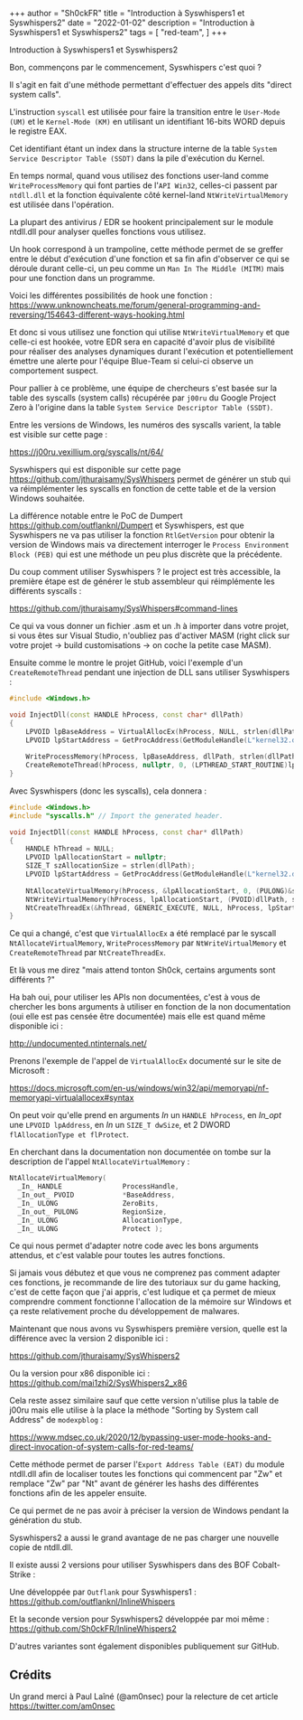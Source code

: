 +++
author = "Sh0ckFR"
title = "Introduction à Syswhispers1 et Syswhispers2"
date = "2022-01-02"
description = "Introduction à Syswhispers1 et Syswhispers2"
tags = [
    "red-team",
]
+++

Introduction à Syswhispers1 et Syswhispers2

Bon, commençons par le commencement, Syswhispers c'est quoi ?

Il s'agit en fait d'une méthode permettant d'effectuer des appels dits "direct system calls".

L'instruction `syscall` est utilisée pour faire la transition entre le `User-Mode (UM)` et le `Kernel-Mode (KM)` en utilisant un identifiant 16-bits WORD depuis le registre EAX.

Cet identifiant étant un index dans la structure interne de la table `System Service Descriptor Table (SSDT)` dans la pile d'exécution du Kernel.

En temps normal, quand vous utilisez des fonctions user-land comme `WriteProcessMemory` qui font parties de l'`API Win32`, celles-ci passent par `ntdll.dll` et la fonction équivalente côté kernel-land `NtWriteVirtualMemory` est utilisée dans l'opération.

La plupart des antivirus / EDR se hookent principalement sur le module ntdll.dll pour analyser quelles fonctions vous utilisez.

Un hook correspond à un trampoline, cette méthode permet de se greffer entre le début d'exécution d'une fonction et sa fin afin d'observer ce qui se déroule durant celle-ci, un peu comme un `Man In The Middle (MITM)` mais pour une fonction dans un programme.

Voici les différentes possibilités de hook une fonction : https://www.unknowncheats.me/forum/general-programming-and-reversing/154643-different-ways-hooking.html

Et donc si vous utilisez une fonction qui utilise `NtWriteVirtualMemory` et que celle-ci est hookée, votre EDR sera en capacité d'avoir plus de visibilité pour réaliser des analyses dynamiques durant l'exécution et potentiellement émettre une alerte pour l'équipe Blue-Team si celui-ci observe un comportement suspect.

Pour pallier à ce problème, une équipe de chercheurs s'est basée sur la table des syscalls (system calls) récupérée par `j00ru` du Google Project Zero à l'origine dans la table `System Service Descriptor Table (SSDT)`.

Entre les versions de Windows, les numéros des syscalls varient, la table est visible sur cette page :

https://j00ru.vexillium.org/syscalls/nt/64/

Syswhispers qui est disponible sur cette page https://github.com/jthuraisamy/SysWhispers permet de générer un stub qui va réimplémenter les syscalls en fonction de cette table et de la version Windows souhaitée.

La différence notable entre le PoC de Dumpert https://github.com/outflanknl/Dumpert et Syswhispers, est que Syswhispers ne va pas utiliser la fonction `RtlGetVersion` pour obtenir la version de Windows mais va directement interroger le `Process Environment Block (PEB)` qui est une méthode un peu plus discrète que la précédente.

Du coup comment utiliser Syswhispers ? le project est très accessible, la première étape est de générer le stub assembleur qui réimplémente les différents syscalls :

https://github.com/jthuraisamy/SysWhispers#command-lines

Ce qui va vous donner un fichier .asm et un .h à importer dans votre projet, si vous êtes sur Visual Studio, n'oubliez pas d'activer MASM (right click sur votre projet -> build customisations -> on coche la petite case MASM).

Ensuite comme le montre le projet GitHub, voici l'exemple d'un `CreateRemoteThread` pendant une injection de DLL sans utiliser Syswhispers :

```cpp
#include <Windows.h>

void InjectDll(const HANDLE hProcess, const char* dllPath)
{
    LPVOID lpBaseAddress = VirtualAllocEx(hProcess, NULL, strlen(dllPath), MEM_COMMIT | MEM_RESERVE, PAGE_READWRITE);
    LPVOID lpStartAddress = GetProcAddress(GetModuleHandle(L"kernel32.dll"), "LoadLibraryA");
   
    WriteProcessMemory(hProcess, lpBaseAddress, dllPath, strlen(dllPath), nullptr);
    CreateRemoteThread(hProcess, nullptr, 0, (LPTHREAD_START_ROUTINE)lpStartAddress, lpBaseAddress, 0, nullptr);
}
```

Avec Syswhispers (donc les syscalls), cela donnera :

```cpp
#include <Windows.h>
#include "syscalls.h" // Import the generated header.

void InjectDll(const HANDLE hProcess, const char* dllPath)
{
    HANDLE hThread = NULL;
    LPVOID lpAllocationStart = nullptr;
    SIZE_T szAllocationSize = strlen(dllPath);
    LPVOID lpStartAddress = GetProcAddress(GetModuleHandle(L"kernel32.dll"), "LoadLibraryA");
   
    NtAllocateVirtualMemory(hProcess, &lpAllocationStart, 0, (PULONG)&szAllocationSize, MEM_COMMIT | MEM_RESERVE, PAGE_READWRITE);
    NtWriteVirtualMemory(hProcess, lpAllocationStart, (PVOID)dllPath, strlen(dllPath), nullptr);
    NtCreateThreadEx(&hThread, GENERIC_EXECUTE, NULL, hProcess, lpStartAddress, lpAllocationStart, FALSE, 0, 0, 0, nullptr);
}
```

Ce qui a changé, c'est que `VirtualAllocEx` a été remplacé par le syscall `NtAllocateVirtualMemory`, `WriteProcessMemory` par `NtWriteVirtualMemory` et `CreateRemoteThread` par `NtCreateThreadEx`.

Et là vous me direz "mais attend tonton Sh0ck, certains arguments sont différents ?"

Ha bah oui, pour utiliser les APIs non documentées, c'est à vous de chercher les bons arguments à utiliser en fonction de la non documentation (oui elle est pas censée être documentée) mais elle est quand même disponible ici :

http://undocumented.ntinternals.net/

Prenons l'exemple de l'appel de `VirtualAllocEx` documenté sur le site de Microsoft :

https://docs.microsoft.com/en-us/windows/win32/api/memoryapi/nf-memoryapi-virtualallocex#syntax

On peut voir qu'elle prend en arguments _In_ un `HANDLE hProcess`, en _In_opt_ une `LPVOID lpAddress`, en _In_ un `SIZE_T dwSize`, et 2 DWORD `flAllocationType et flProtect`.

En cherchant dans la documentation non documentée on tombe sur la description de l'appel `NtAllocateVirtualMemory` :

```cpp
NtAllocateVirtualMemory(
  _In_ HANDLE               ProcessHandle,
  _In_out_ PVOID            *BaseAddress,
  _In_ ULONG                ZeroBits,
  _In_out_ PULONG           RegionSize,
  _In_ ULONG                AllocationType,
  _In_ ULONG                Protect );
```

Ce qui nous permet d'adapter notre code avec les bons arguments attendus, et c'est valable pour toutes les autres fonctions.

Si jamais vous débutez et que vous ne comprenez pas comment adapter ces fonctions, je recommande de lire des tutoriaux sur du game hacking, c'est de cette façon que j'ai appris, c'est ludique et ça permet de mieux comprendre comment fonctionne l'allocation de la mémoire sur Windows et ça reste relativement proche du développement de malwares.

Maintenant que nous avons vu Syswhispers première version, quelle est la différence avec la version 2 disponible ici :

https://github.com/jthuraisamy/SysWhispers2

Ou la version pour x86 disponible ici : https://github.com/mai1zhi2/SysWhispers2_x86

Cela reste assez similaire sauf que cette version n'utilise plus la table de j00ru mais elle utilise à la place la méthode "Sorting by System call Address" de `modexpblog` :

https://www.mdsec.co.uk/2020/12/bypassing-user-mode-hooks-and-direct-invocation-of-system-calls-for-red-teams/

Cette méthode permet de parser l'`Export Address Table (EAT)` du module ntdll.dll afin de localiser toutes les fonctions qui commencent par "Zw" et remplace "Zw" par "Nt" avant de générer les hashs des différentes fonctions afin de les appeler ensuite.

Ce qui permet de ne pas avoir à préciser la version de Windows pendant la génération du stub.

Syswhispers2 a aussi le grand avantage de ne pas charger une nouvelle copie de ntdll.dll.

Il existe aussi 2 versions pour utiliser Syswhispers dans des BOF Cobalt-Strike :

Une développée par `Outflank` pour Syswhispers1 : https://github.com/outflanknl/InlineWhispers

Et la seconde version pour Syswhispers2 développée par moi même : https://github.com/Sh0ckFR/InlineWhispers2

D'autres variantes sont également disponibles publiquement sur GitHub.

## Crédits

Un grand merci à Paul Laîné (@am0nsec) pour la relecture de cet article https://twitter.com/am0nsec
